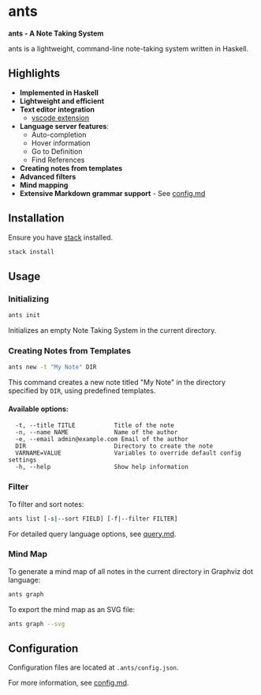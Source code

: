 # ants

**ants - A Note Taking System**

ants is a lightweight, command-line note-taking system written in Haskell.

## Highlights
- **Implemented in Haskell**
- **Lightweight and efficient**
- **Text editor integration**
  - [vscode extension](https://github.com/dsgsjk/ants-vscode)
- **Language server features**:
  - Auto-completion
  - Hover information
  - Go to Definition
  - Find References
- **Creating notes from templates**
- **Advanced filters**
- **Mind mapping**
- **Extensive Markdown grammar support** - See [config.md](docs/config.md)

## Installation

Ensure you have [stack](https://docs.haskellstack.org/en/stable/) installed.

```bash
stack install
```

## Usage

### Initializing

```bash
ants init
```

Initializes an empty Note Taking System in the current directory.

### Creating Notes from Templates

```bash
ants new -t "My Note" DIR
```

This command creates a new note titled "My Note" in the directory specified by
`DIR`, using predefined templates.

#### Available options:

```
  -t, --title TITLE           Title of the note
  -n, --name NAME             Name of the author
  -e, --email admin@example.com Email of the author
  DIR                         Directory to create the note
  VARNAME=VALUE               Variables to override default config settings
  -h, --help                  Show help information
```

### Filter

To filter and sort notes:

```bash
ants list [-s|--sort FIELD] [-f|--filter FILTER]
```

For detailed query language options, see [query.md](docs/query.md).

### Mind Map

To generate a mind map of all notes in the current directory in Graphviz dot
language:

```bash
ants graph
```

To export the mind map as an SVG file:

```bash
ants graph --svg
```

## Configuration

Configuration files are located at `.ants/config.json`.

For more information, see [config.md](docs/config.md).

